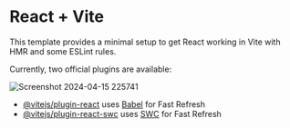 # React + Vite

This template provides a minimal setup to get React working in Vite with HMR and some ESLint rules.

Currently, two official plugins are available:



![Screenshot 2024-04-15 225741](https://github.com/kumarvvijay059/School-Management-System/assets/109079514/4dd461ac-e186-40ba-bf86-d096f8978a3e)







- [@vitejs/plugin-react](https://github.com/vitejs/vite-plugin-react/blob/main/packages/plugin-react/README.md) uses [Babel](https://babeljs.io/) for Fast Refresh
- [@vitejs/plugin-react-swc](https://github.com/vitejs/vite-plugin-react-swc) uses [SWC](https://swc.rs/) for Fast Refresh
